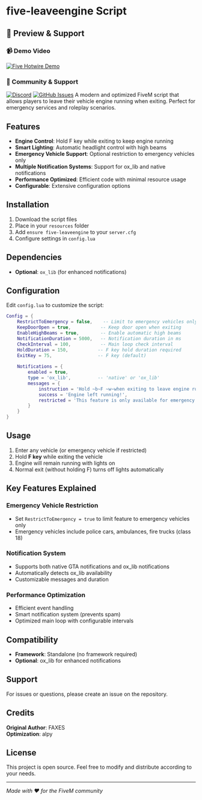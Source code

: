 # five-leaveengine Script

## 🎥 Preview & Support

### 📹 Demo Video
[![Five Hotwire Demo](https://img.shields.io/badge/YouTube-Demo%20Video-red?style=for-the-badge&logo=youtube)](https://youtu.be/tdEKY2Ikekk?si=5EytLnqjaPIsQPfC)

### 💬 Community & Support
[![Discord](https://img.shields.io/badge/Discord-Join%20Server-7289da?style=for-the-badge&logo=discord)](https://discord.gg/Dc6EVAUxu6)
[![GitHub Issues](https://img.shields.io/badge/GitHub-Issues-green?style=for-the-badge&logo=github)](https://github.com/fivebazaar/five-leavengine/issues)
A modern and optimized FiveM script that allows players to leave their vehicle engine running when exiting. Perfect for emergency services and roleplay scenarios.

## Features

- **Engine Control**: Hold F key while exiting to keep engine running
- **Smart Lighting**: Automatic headlight control with high beams
- **Emergency Vehicle Support**: Optional restriction to emergency vehicles only
- **Multiple Notification Systems**: Support for ox_lib and native notifications
- **Performance Optimized**: Efficient code with minimal resource usage
- **Configurable**: Extensive configuration options

## Installation

1. Download the script files
2. Place in your `resources` folder
3. Add `ensure five-leaveengine` to your `server.cfg`
4. Configure settings in `config.lua`

## Dependencies

- **Optional**: `ox_lib` (for enhanced notifications)

## Configuration

Edit `config.lua` to customize the script:

```lua
Config = {
    RestrictToEmergency = false,    -- Limit to emergency vehicles only
    KeepDoorOpen = true,           -- Keep door open when exiting
    EnableHighBeams = true,        -- Enable automatic high beams
    NotificationDuration = 5000,   -- Notification duration in ms
    CheckInterval = 100,           -- Main loop check interval
    HoldDuration = 150,           -- F key hold duration required
    ExitKey = 75,                 -- F key (default)
    
    Notifications = {
        enabled = true,
        type = 'ox_lib',          -- 'native' or 'ox_lib'
        messages = {
            instruction = 'Hold ~b~F ~w~when exiting to leave engine running.',
            success = 'Engine left running!',
            restricted = 'This feature is only available for emergency vehicles.'
        }
    }
}
```

## Usage

1. Enter any vehicle (or emergency vehicle if restricted)
2. Hold **F key** while exiting the vehicle
3. Engine will remain running with lights on
4. Normal exit (without holding F) turns off lights automatically

## Key Features Explained

### Emergency Vehicle Restriction
- Set `RestrictToEmergency = true` to limit feature to emergency vehicles only
- Emergency vehicles include police cars, ambulances, fire trucks (class 18)

### Notification System
- Supports both native GTA notifications and ox_lib notifications
- Automatically detects ox_lib availability
- Customizable messages and duration

### Performance Optimization
- Efficient event handling
- Smart notification system (prevents spam)
- Optimized main loop with configurable intervals

## Compatibility

- **Framework**: Standalone (no framework required)
- **Optional**: ox_lib for enhanced notifications

## Support

For issues or questions, please create an issue on the repository.

## Credits

**Original Author**: FAXES  
**Optimization**: alpy

## License

This project is open source. Feel free to modify and distribute according to your needs.

---


*Made with ❤️ for the FiveM community*
